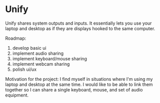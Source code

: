 # Unify
Unify shares system outputs and inputs. It essentially lets you use your laptop and desktop as if they are displays hooked to the same computer.

Roadmap:
1. develop basic ui
2. implement audio sharing
3. implement keyboard/mouse sharing
4. implement webcam sharing
5. polish ui/ux

Motivation for the project: I find myself in situations where I'm using my laptop and desktop at the same time. I would like to be able to link them together so I can share a single keyboard, mouse, and set of audio equipment.
